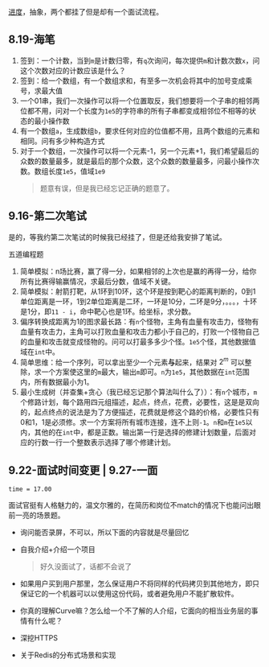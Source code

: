 [进度](https://zhaopin.meituan.com/web/personalCenter/deliveryRecord)，抽象，两个都挂了但是却有一个面试流程。

## 8.19-海笔

1. 签到：一个计数，当到`m`是计数归零，有`q`次询问，每次提供`m`和计数次数`x`，问这个次数对应的计数应该是什么？
2. 签到：给一个数组，有一个数组求和，有至多一次机会将其中的加号变成乘号，求最大值
3. 一个01串，我们一次操作可以将一个位置取反，我们想要将一个子串的相邻两位都不用，问对一个长度为`1e5`的字符串的所有子串都变成相邻位不相等的状态的最小操作数
4. 有一个数组`a`，生成数组`b`，要求任何对应的位值都不用，且两个数组的元素和相同。问有多少种构造方式
5. 对于一个数组，一次操作可以将一个元素-1，另一个元素+1，我们希望最后的众数的数量最多，就是最后的那个众数，这个众数的数量最多，问最小操作次数。数组长度`1e5`，值域`1e9`
	>题意有误，但是我已经忘记正确的题意了。

## 9.16-第二次笔试

是的，等我约第二次笔试的时候我已经挂了，但是还给我安排了笔试。

五道编程题

1. 简单模拟：n场比赛，赢了得一分，如果相邻的上次也是赢的再得一分，给你所有比赛得输赢情况，求最后分数，值域不关键。
2. 简单模拟：射箭打靶，从1环到10环，这个环是按到靶心的距离判断的，0到1单位距离是一环，1到2单位距离是二环，一环是10分，二环是9分，。。。，十环是1分，即`11 - i`，命中靶心也是1环。给坐标，求分数。
3. 偏序转换成距离为1的图求最长路：有`n`个怪物，主角有血量有攻击力，怪物有血量有攻击力，主角可以打败血量和攻击力都小于自己的，打败一个怪物自己的血量和攻击就变成怪物的。问可以打最多多少个怪。`1e5`个怪，其他数据值域在`int`中。
4. 简单思维：给一个序列，可以拿出至少一个元素**与**起来，结果对 $2^{m}$ 可以整除，求一个方案使这里的`m`最大，输出`m`即可。`n`为`1e5`，其他数据在`int`范围内，所有数据最小为1。
5. 最小生成树（并查集+贪心（我已经忘记那个算法叫什么了））：有`n`个城市，`m`个修路计划，每个路用四元组描述，起点，终点，花费，必要性，这是是双向的，起点终点的说法是为了方便描述，花费就是修这个路的价格，必要性只有0和1，1是必须修。求一个方案将所有城市连接，连不上则`-1`。`n`和`m`在`1e5`以内，其他的在`int`中，都是正数。输出第一行是选择的修建计划数量，后面对应的行数一行一个整数表示选择了哪个修建计划。

## 9.22-面试时间变更 | 9.27-一面
```time = 17.00```

面试官挺有人格魅力的，温文尔雅的，在简历和岗位不match的情况下也能问出眼前一亮的场景题。

+ 询问能否录屏，不可以，所以下面的内容就是尽量回忆
+ 自我介绍+介绍一个项目
	>好久没面试了，话都不会说了

+ 如果用户买到用户那里，怎么保证用户不将同样的代码拷贝到其他地方，即只保证它的一个机器可以以使用这份代码，或者避免用户不能扩散软件。
+ 你真的理解Curve嘛？怎么给一个不了解的人介绍，它面向的相当业务层的事情有什么呢？
+ 深挖HTTPS
+ 关于Redis的分布式场景和实现
